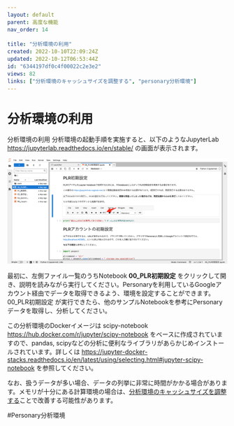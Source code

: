 ```yaml
---
layout: default
parent: 高度な機能
nav_order: 14

title: "分析環境の利用"
created: 2022-10-10T22:09:24Z
updated: 2022-10-12T06:53:44Z
id: "6344197df0c4f00022c2e3e2"
views: 82
links: ["分析環境のキャッシュサイズを調整する", "personary分析環境"]
---
```


# 分析環境の利用

分析環境の利用
分析環境の起動手順を実施すると、以下のようなJupyterLab <https://jupyterlab.readthedocs.io/en/stable/> の画面が表示されます。

![](/images/63456d0fd29fca0020464f20.png)

最初に、左側ファイル一覧のうちNotebook **00_PLR初期設定** をクリックして開き、説明を読みながら実行してください。Personaryを利用しているGoogleアカウント経由でデータを取得できるよう、環境を設定することができます。
00_PLR初期設定 が実行できたら、他のサンプルNotebookを参考にPersonaryデータを取得し、分析してください。

この分析環境のDockerイメージは scipy-notebook <https://hub.docker.com/r/jupyter/scipy-notebook> をベースに作成されていますので、pandas, scipyなどの分析に便利なライブラリがあらかじめインストールされています。詳しくは <https://jupyter-docker-stacks.readthedocs.io/en/latest/using/selecting.html#jupyter-scipy-notebook> を参照してください。

なお、扱うデータが多い場合、データの列挙に非常に時間がかかる場合があります。メモリが十分にある計算環境の場合は、[分析環境のキャッシュサイズを調整する](分析環境のキャッシュサイズを調整する.html)ことで改善する可能性があります。

#Personary分析環境

